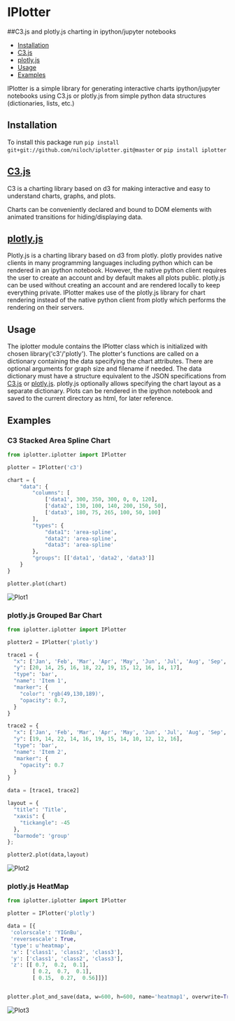 IPlotter
=================

##C3.js and plotly.js charting in ipython/jupyter notebooks

- [Installation](#installation)
- [C3.js](#c3js)
- [plotly.js](#plotlyjs)
- [Usage](#usage)
- [Examples](#examples)

IPlotter is a simple library for generating interactive charts ipython/jupyter notebooks using C3.js or plotly.js from simple python data structures (dictionaries, lists, etc.)

## Installation
To install this package run `pip install git+git://github.com/niloch/iplotter.git@master` or `pip install iplotter`

## [C3.js](http://c3js.org/)

C3 is a charting library based on d3 for making interactive and easy to understand charts, graphs, and plots.

Charts can be conveniently declared and bound to DOM elements with animated transitions for hiding/displaying data.

## [plotly.js](https://plot.ly/javascript/)

Plotly.js is a charting library based on d3 from plotly.  plotly provides native clients in many programming languages including python which can be rendered in an ipython notebook.  However, the native python client requires the user to create an account and by default makes all plots public. plotly.js can be used without creating an account and are rendered locally to keep everything private.  IPlotter makes use of the plotly.js library for chart rendering instead of the native python client from plotly which performs the rendering on their servers.

## Usage

The iplotter module contains the IPlotter class which is initialized with chosen library('c3'/'plotly'). The plotter's functions are called on a dictionary containing the data specifying the chart attributes.  There are optional arguments for graph size and filename if needed.  The data dictionary must have a structure equivalent to the JSON specifications from [C3.js](http://c3js.org/) or [plotly.js](https://plot.ly/javascript/).  plotly.js optionally allows specifying the chart layout as a separate dictionary.  Plots can be rendered in the ipython notebook and saved to the current directory as html, for later reference.

## Examples

### C3 Stacked Area Spline Chart

```python
from iplotter.iplotter import IPlotter

plotter = IPlotter('c3')

chart = {
    "data": {
        "columns": [
            ['data1', 300, 350, 300, 0, 0, 120],
            ['data2', 130, 100, 140, 200, 150, 50],
            ['data3', 180, 75, 265, 100, 50, 100]
        ],
        "types": {
            "data1": 'area-spline',
            "data2": 'area-spline',
            "data3": 'area-spline'
        },
        "groups": [['data1', 'data2', 'data3']]
    }
}

plotter.plot(chart)
```
![Plot1](imgs/plot1.png?raw=true "Plot 1")


### plotly.js Grouped Bar Chart

```python
from iplotter.iplotter import IPlotter

plotter2 = IPlotter('plotly')

trace1 = {
  "x": ['Jan', 'Feb', 'Mar', 'Apr', 'May', 'Jun', 'Jul', 'Aug', 'Sep', 'Oct', 'Nov', 'Dec'],
  "y": [20, 14, 25, 16, 18, 22, 19, 15, 12, 16, 14, 17],
  "type": 'bar',
  "name": 'Item 1',
  "marker": {
    "color": 'rgb(49,130,189)',
    "opacity": 0.7,
  }
}

trace2 = {
  "x": ['Jan', 'Feb', 'Mar', 'Apr', 'May', 'Jun', 'Jul', 'Aug', 'Sep', 'Oct', 'Nov', 'Dec'],
  "y": [19, 14, 22, 14, 16, 19, 15, 14, 10, 12, 12, 16],
  "type": 'bar',
  "name": 'Item 2',
  "marker": {
    "opacity": 0.7
  }
}

data = [trace1, trace2]

layout = {
  "title": 'Title',
  "xaxis": {
    "tickangle": -45
  },
  "barmode": 'group'
};

plotter2.plot(data,layout)
```
![Plot2](imgs/plot2.png?raw=true "Plot 2")

### plotly.js HeatMap

```python
from iplotter.iplotter import IPlotter

plotter = IPlotter('plotly')

data = [{
 'colorscale': 'YIGnBu',
 'reversescale': True,
 'type': u'heatmap',
 'x': ['class1', 'class2', 'class3'],
 'y': ['class1', 'class2', 'class3'],
 'z': [[ 0.7,  0.2,  0.1],
        [ 0.2,  0.7,  0.1],
        [ 0.15,  0.27,  0.56]]}]


plotter.plot_and_save(data, w=600, h=600, name='heatmap1', overwrite=True)
```
![Plot3](imgs/plot3.png?raw=true "Plot 3")